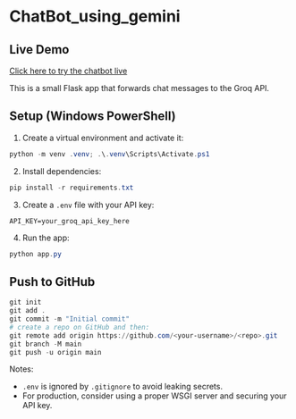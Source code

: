 # ChatBot_using_gemini

## Live Demo

[Click here to try the chatbot live](https://ai-chatbot-1-0.onrender.com/)

This is a small Flask app that forwards chat messages to the Groq API.

## Setup (Windows PowerShell)

1. Create a virtual environment and activate it:

```powershell
python -m venv .venv; .\.venv\Scripts\Activate.ps1
```

2. Install dependencies:

```powershell
pip install -r requirements.txt
```

3. Create a `.env` file with your API key:

```
API_KEY=your_groq_api_key_here
```

4. Run the app:

```powershell
python app.py
```

## Push to GitHub

```powershell
git init
git add .
git commit -m "Initial commit"
# create a repo on GitHub and then:
git remote add origin https://github.com/<your-username>/<repo>.git
git branch -M main
git push -u origin main
```

Notes:
- `.env` is ignored by `.gitignore` to avoid leaking secrets.
- For production, consider using a proper WSGI server and securing your API key.
